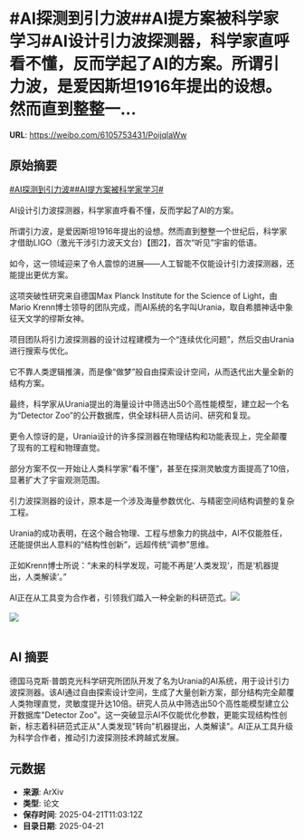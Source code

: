 # #AI探测到引力波##AI提方案被科学家学习#AI设计引力波探测器，科学家直呼看不懂，反而学起了AI的方案。所谓引力波，是爱因斯坦1916年提出的设想。然而直到整整一...

**URL**: https://weibo.com/6105753431/PoijqlaWw

## 原始摘要

<a href="https://m.weibo.cn/search?containerid=231522type%3D1%26t%3D10%26q%3D%23AI%E6%8E%A2%E6%B5%8B%E5%88%B0%E5%BC%95%E5%8A%9B%E6%B3%A2%23&amp;extparam=%23AI%E6%8E%A2%E6%B5%8B%E5%88%B0%E5%BC%95%E5%8A%9B%E6%B3%A2%23" data-hide=""><span class="surl-text">#AI探测到引力波#</span></a><a href="https://m.weibo.cn/search?containerid=231522type%3D1%26t%3D10%26q%3D%23AI%E6%8F%90%E6%96%B9%E6%A1%88%E8%A2%AB%E7%A7%91%E5%AD%A6%E5%AE%B6%E5%AD%A6%E4%B9%A0%23&amp;extparam=%23AI%E6%8F%90%E6%96%B9%E6%A1%88%E8%A2%AB%E7%A7%91%E5%AD%A6%E5%AE%B6%E5%AD%A6%E4%B9%A0%23" data-hide=""><span class="surl-text">#AI提方案被科学家学习#</span></a><br><br>AI设计引力波探测器，科学家直呼看不懂，反而学起了AI的方案。<br><br>所谓引力波，是爱因斯坦1916年提出的设想。然而直到整整一个世纪后，科学家才借助LIGO（激光干涉引力波天文台）【图2】，首次“听见”宇宙的低语。<br><br>如今，这一领域迎来了令人震惊的进展——人工智能不仅能设计引力波探测器，还能提出更优方案。<br><br>这项突破性研究来自德国Max Planck Institute for the Science of Light，由Mario Krenn博士领导的团队完成，而AI系统的名字叫Urania，取自希腊神话中象征天文学的缪斯女神。<br><br>项目团队将引力波探测器的设计过程建模为一个“连续优化问题”，然后交由Urania进行搜索与优化。<br><br>它不靠人类逻辑推演，而是像“做梦”般自由探索设计空间，从而迭代出大量全新的结构方案。<br><br>最终，科学家从Urania提出的海量设计中筛选出50个高性能模型，建立起一个名为“Detector Zoo”的公开数据库，供全球科研人员访问、研究和复现。<br><br>更令人惊讶的是，Urania设计的许多探测器在物理结构和功能表现上，完全颠覆了现有的工程和物理直觉。<br><br>部分方案不仅一开始让人类科学家“看不懂”，甚至在探测灵敏度方面提高了10倍，显著扩大了宇宙观测范围。<br><br>引力波探测器的设计，原本是一个涉及海量参数优化、与精密空间结构调整的复杂工程。<br><br>Urania的成功表明，在这个融合物理、工程与想象力的挑战中，AI不仅能胜任，还能提供出人意料的“结构性创新”，远超传统“调参”思维。<br><br>正如Krenn博士所说：“未来的科学发现，可能不再是‘人类发现’，而是‘机器提出，人类解读’。”<br><br>AI正在从工具变为合作者，引领我们踏入一种全新的科研范式。<img style="" src="https://tvax1.sinaimg.cn/large/006Fd7o3gy1i0oi1mkby8j30zk0qme5t.jpg" referrerpolicy="no-referrer"><br><br><img style="" src="https://tvax1.sinaimg.cn/large/006Fd7o3gy1i0oi1wp5j4j30hs0e00wi.jpg" referrerpolicy="no-referrer"><br><br>

## AI 摘要

德国马克斯·普朗克光科学研究所团队开发了名为Urania的AI系统，用于设计引力波探测器。该AI通过自由探索设计空间，生成了大量创新方案，部分结构完全颠覆人类物理直觉，灵敏度提升达10倍。研究人员从中筛选出50个高性能模型建立公开数据库"Detector Zoo"。这一突破显示AI不仅能优化参数，更能实现结构性创新，标志着科研范式正从"人类发现"转向"机器提出，人类解读"。AI正从工具升级为科学合作者，推动引力波探测技术跨越式发展。

## 元数据

- **来源**: ArXiv
- **类型**: 论文
- **保存时间**: 2025-04-21T11:03:12Z
- **目录日期**: 2025-04-21
